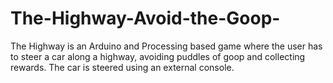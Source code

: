 # The-Highway-Avoid-the-Goop-
The Highway is an Arduino and Processing based game where the user has to steer a car along a highway, avoiding puddles of goop and collecting rewards. The car is steered using an external console. 
